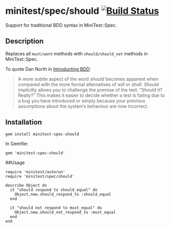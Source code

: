 # minitest/spec/should [![Build Status](https://secure.travis-ci.org/stephenmckinney/minitest-spec-should.png)](http://travis-ci.org/stephenmckinney/minitest-spec-should)

Support for traditional BDD syntax in MiniTest::Spec.

## Description

Replaces all `must/wont` methods with `should/should_not` methods in MiniTest::Spec.

To quote Dan North in [Introducting BDD](http://dannorth.net/introducing-bdd/):
> A more subtle aspect of the word *should* becomes apparent when compared with the more formal alternatives of *will* or *shall*. *Should* implicitly allows you to challenge the premise of the test: “Should it? Really?” This makes it easier to decide whether a test is failing due to a bug you have introduced or simply because your previous assumptions about the system’s behaviour are now incorrect.
 
## Installation

    gem install minitest-spec-should

In Gemfile:

    gem 'minitest-spec-should'

##Usage

    require 'minitest/autorun'
    require 'minitest/spec/should'

    describe Object do
      it "should respond to should_equal" do
        Object.new.should_respond_to :should_equal
      end

      it "should not respond to must_equal" do
        Object.new.should_not_respond_to :must_equal
      end
    end

